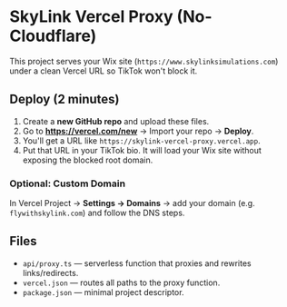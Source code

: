 # SkyLink Vercel Proxy (No-Cloudflare)

This project serves your Wix site (`https://www.skylinksimulations.com`) under a clean Vercel URL so TikTok won't block it.

## Deploy (2 minutes)

1. Create a **new GitHub repo** and upload these files.
2. Go to **https://vercel.com/new** → Import your repo → **Deploy**.
3. You'll get a URL like `https://skylink-vercel-proxy.vercel.app`.
4. Put that URL in your TikTok bio. It will load your Wix site without exposing the blocked root domain.

### Optional: Custom Domain
In Vercel Project → **Settings → Domains** → add your domain (e.g. `flywithskylink.com`) and follow the DNS steps.

## Files
- `api/proxy.ts` — serverless function that proxies and rewrites links/redirects.
- `vercel.json` — routes all paths to the proxy function.
- `package.json` — minimal project descriptor.
